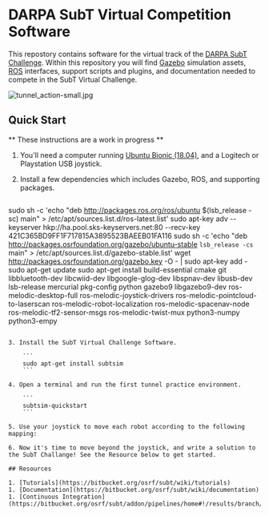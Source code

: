 # DARPA SubT Virtual Competition Software

This repostory contains software for the virtual track of the [DARPA SubT Challenge](https://subtchallenge.com/). Within this repository you will find [Gazebo](http://gazebosim.org) simulation assets, [ROS](http://ros.org) interfaces, support scripts and plugins, and documentation needed to compete in the SubT Virtual Challenge.

![tunnel_action-small.jpg](https://bitbucket.org/repo/8ze6Mjd/images/2265205947-tunnel_action-small.jpg)

## Quick Start

** These instructions are a work in progress **

1. You'll need a computer running [Ubuntu Bionic (18.04)](http://releases.ubuntu.com/18.04/), and a Logitech or Playstation USB joystick.

2. Install a few dependencies which includes Gazebo, ROS, and supporting packages.

    ```
sudo sh -c 'echo "deb http://packages.ros.org/ros/ubuntu $(lsb_release -sc) main" > /etc/apt/sources.list.d/ros-latest.list'
sudo apt-key adv --keyserver hkp://ha.pool.sks-keyservers.net:80 --recv-key 421C365BD9FF1F717815A3895523BAEEB01FA116
sudo sh -c 'echo "deb http://packages.osrfoundation.org/gazebo/ubuntu-stable `lsb_release -cs` main" > /etc/apt/sources.list.d/gazebo-stable.list'
wget http://packages.osrfoundation.org/gazebo.key -O - | sudo apt-key add -
sudo apt-get update
sudo apt-get install build-essential cmake git libbluetooth-dev libcwiid-dev libgoogle-glog-dev libspnav-dev libusb-dev lsb-release mercurial pkg-config python gazebo9 libgazebo9-dev ros-melodic-desktop-full ros-melodic-joystick-drivers ros-melodic-pointcloud-to-laserscan ros-melodic-robot-localization ros-melodic-spacenav-node ros-melodic-tf2-sensor-msgs ros-melodic-twist-mux python3-numpy python3-empy
```

3. Install the SubT Virtual Challenge Software.

    ```
	sudo apt-get install subtsim
	```

4. Open a terminal and run the first tunnel practice environment.

    ```
	subtsim-quickstart
	```
	
5. Use your joystick to move each robot according to the following mapping:

6. Now it's time to move beyond the joystick, and write a solution to the SubT Challange! See the Resource below to get started.

## Resources

1. [Tutorials](https://bitbucket.org/osrf/subt/wiki/tutorials)
1. [Documentation](https://bitbucket.org/osrf/subt/wiki/documentation)
1. [Continuous Integration](https://bitbucket.org/osrf/subt/addon/pipelines/home#!/results/branch/default)